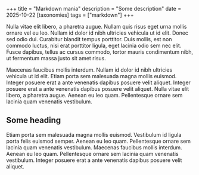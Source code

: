+++
title = "Markdown mania"
description = "Some description"
date = 2025-10-22
[taxonomies]
tags = ["markdown"]
+++

Nulla vitae elit libero, a pharetra augue. Nullam quis risus eget urna mollis ornare vel eu leo. Nullam id dolor id nibh ultricies vehicula ut id elit. Donec sed odio dui. Curabitur blandit tempus porttitor. Duis mollis, est non commodo luctus, nisi erat porttitor ligula, eget lacinia odio sem nec elit. Fusce dapibus, tellus ac cursus commodo, tortor mauris condimentum nibh, ut fermentum massa justo sit amet risus.

Maecenas faucibus mollis interdum. Nullam id dolor id nibh ultricies vehicula ut id elit. Etiam porta sem malesuada magna mollis euismod. Integer posuere erat a ante venenatis dapibus posuere velit aliquet. Integer posuere erat a ante venenatis dapibus posuere velit aliquet. Nulla vitae elit libero, a pharetra augue. Aenean eu leo quam. Pellentesque ornare sem lacinia quam venenatis vestibulum.

## Some heading

Etiam porta sem malesuada magna mollis euismod. Vestibulum id ligula porta felis euismod semper. Aenean eu leo quam. Pellentesque ornare sem lacinia quam venenatis vestibulum. Maecenas faucibus mollis interdum. Aenean eu leo quam. Pellentesque ornare sem lacinia quam venenatis vestibulum. Integer posuere erat a ante venenatis dapibus posuere velit aliquet.
